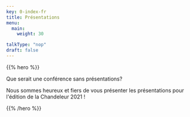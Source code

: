 ```yaml
---
key: 0-index-fr
title: Présentations
menu:
  main:
    weight: 30

talkType: "nop"
draft: false
---
```


{{% hero %}}

Que serait une conférence sans présentations? 

Nous sommes heureux et fiers de vous présenter les présentations pour l'édition de la Chandeleur 2021 !

{{% /hero %}}
